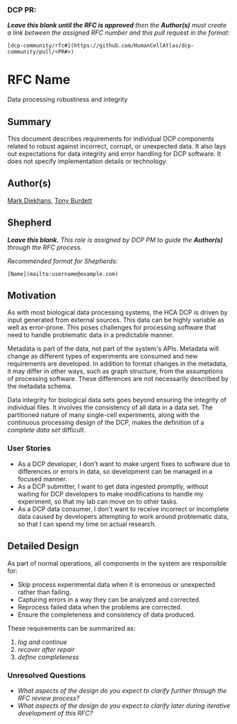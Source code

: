 ### DCP PR:

***Leave this blank until the RFC is approved** then the **Author(s)** must create a link between the assigned RFC number and this pull request in the format:*

`[dcp-community/rfc#](https://github.com/HumanCellAtlas/dcp-community/pull/<PR#>)`

# RFC Name

Data processing robustness and integrity

## Summary

This document describes requirements for individual DCP components related to robust against incorrect, corrupt, or unexpected data.  It also lays out expectations for data integrity and error handling for DCP software.  It does not specify implementation details or technology.

## Author(s)

[Mark Diekhans](mailto:markd@ucsc.edu),
[Tony Burdett](mailto:tburdett@ebi.ac.uk)

## Shepherd
***Leave this blank.** This role is assigned by DCP PM to guide the **Author(s)** through the RFC process.*

*Recommended format for Shepherds:*

 `[Name](mailto:username@example.com)`

## Motivation

As with most biological data processing systems, the HCA DCP is driven by input generated from external sources.  This data can be highly variable as well as error-prone. This poses challenges for processing software that need to handle problematic data in a predictable manner.

Metadata is part of the data, not part of the system's APIs.  Metadata will change as different types of experiments are consumed and new requirements are developed.  In addition to format changes in the metadata,  it may differ in other ways, such as graph structure, from the assumptions of processing software.  These differences are not necessarily described by the metadata schema.

Data integrity for biological data sets goes beyond ensuring the integrity of individual files.  It involves the consistency of all data in a data set.  The partitioned nature of many single-cell experiments, along with the continuous processing design of the DCP, makes the definition of a *complete data set* difficult.


### User Stories

- As a DCP developer, I don't want to make urgent fixes to software due to differences or errors in data, so development can be managed in a focused manner.
- As a DCP submitter, I want to get data ingested promptly, without waiting for DCP developers to make modifications to handle my experiment, so that my lab can move on to other tasks.
- As a DCP data consumer, I don't want to receive incorrect or incomplete data caused by developers attempting to work around problematic data, so that I can spend my time on actual research.

## Detailed Design

As part of normal operations, all components in the system are responsible for:
- Skip process experimental data when it is erroneous or unexpected rather than failing.
- Capturing errors in a way they can be analyzed and corrected.
- Reprocess failed data when the problems are corrected.
- Ensure the completeness and consistency of data produced.

These requirements can be summarized as:
1. *log and continue*
2. *recover after repair*
3. *define completeness* 


### Unresolved Questions

- *What aspects of the design do you expect to clarify further through the RFC review process?*
- *What aspects of the design do you expect to clarify later during iterative development of this RFC?*


